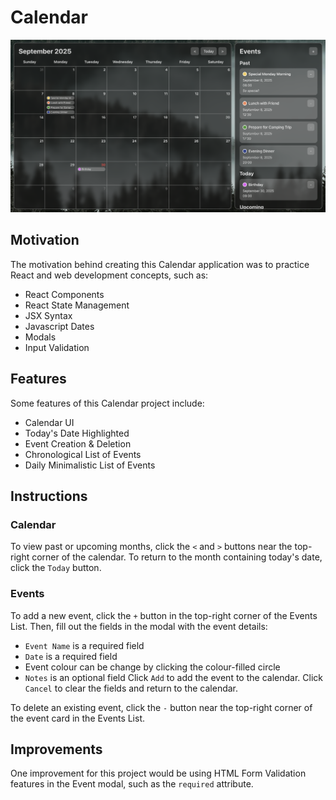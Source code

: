 # Calendar
![Calendar project filled with events](./readme-assets/calendar-with-events.png)

## Motivation
The motivation behind creating this Calendar application was to practice React and web development concepts, such as:
- React Components
- React State Management
- JSX Syntax
- Javascript Dates
- Modals
- Input Validation

## Features
Some features of this Calendar project include:
- Calendar UI
- Today's Date Highlighted
- Event Creation & Deletion
- Chronological List of Events
- Daily Minimalistic List of Events

## Instructions
### Calendar
To view past or upcoming months, click the `<` and `>` buttons near the top-right corner of the calendar. To return to the month containing today's date, click the `Today` button.

### Events
To add a new event, click the `+` button in the top-right corner of the Events List. Then, fill out the fields in the modal with the event details:
- `Event Name` is a required field
- `Date` is a required field
- Event colour can be change by clicking the colour-filled circle
- `Notes` is an optional field
Click `Add` to add the event to the calendar. Click `Cancel` to clear the fields and return to the calendar.

To delete an existing event, click the `-` button near the top-right corner of the event card in the Events List.

## Improvements
One improvement for this project would be using HTML Form Validation features in the Event modal, such as the `required` attribute.